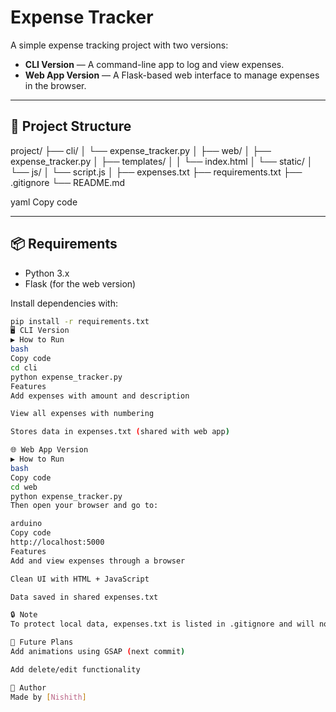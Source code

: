 # Expense Tracker

A simple expense tracking project with two versions:

- **CLI Version** — A command-line app to log and view expenses.
- **Web App Version** — A Flask-based web interface to manage expenses in the browser.

---

## 📁 Project Structure

project/
├── cli/
│ └── expense_tracker.py
│
├── web/
│ ├── expense_tracker.py
│ ├── templates/
│ │ └── index.html
│ └── static/
│ └── js/
│ └── script.js
│
├── expenses.txt
├── requirements.txt
├── .gitignore
└── README.md

yaml
Copy code

---

## 📦 Requirements

- Python 3.x  
- Flask (for the web version)

Install dependencies with:

```bash
pip install -r requirements.txt
🖥 CLI Version
▶ How to Run
bash
Copy code
cd cli
python expense_tracker.py
Features
Add expenses with amount and description

View all expenses with numbering

Stores data in expenses.txt (shared with web app)

🌐 Web App Version
▶ How to Run
bash
Copy code
cd web
python expense_tracker.py
Then open your browser and go to:

arduino
Copy code
http://localhost:5000
Features
Add and view expenses through a browser

Clean UI with HTML + JavaScript

Data saved in shared expenses.txt

🔒 Note
To protect local data, expenses.txt is listed in .gitignore and will not be pushed to GitHub.

📌 Future Plans
Add animations using GSAP (next commit)

Add delete/edit functionality

👤 Author
Made by [Nishith]